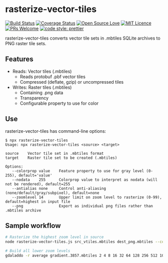# rasterize-vector-tiles

[![Build Status](https://travis-ci.org/Artsdatabanken/rasterize-vector-tiles.svg?branch=master)](https://travis-ci.org/Artsdatabanken/rasterize-vector-tiles)
[![Coverage Status](https://coveralls.io/repos/github/Artsdatabanken/rasterize-vector-tiles/badge.svg?branch=master)](https://coveralls.io/github/Artsdatabanken/rasterize-vector-tiles?branch=master)
[![Open Source Love](https://badges.frapsoft.com/os/v2/open-source.svg?v=103)](https://github.com/ellerbrock/open-source-badges/)
[![MIT Licence](https://badges.frapsoft.com/os/mit/mit.svg?v=103)](https://opensource.org/licenses/mit-license.php)
[![PRs Welcome](https://img.shields.io/badge/PRs-welcome-brightgreen.svg)](CONTRIBUTING.md#pull-requests)
[![code style: prettier](https://img.shields.io/badge/code_style-prettier-ff69b4.svg?style=flat-square)](https://github.com/prettier/prettier)

rasterize-vector-tiles converts vector tile sets in .mbtiles SQLite archives to PNG raster tile sets.

## Features

- Reads: Vector tiles (.mbtiles)
  - Reads protobuf .pbf vector tiles
  - Compressed (deflate, gzip) or uncompressed tiles
- Writes: Raster tiles (.mbtiles)
  - Containing .png data
  - Transparency
  - Configurable property to use for color

## Use

rasterize-vector-tiles has command-line options:

```console
$ npx rasterize-vector-tiles
Usage: npx rasterize-vector-tiles <source> <target>

source    Vector tile set in .mbtiles format
target    Raster tile set to be created (.mbtiles)

Options:
   --colorprop value    Feature property to use for gray level (0-255), default='value'
   --nodata    255      Colorprop value to interpret as nodata (will not be rendered), default=255
   --antialias none     Control anti-aliasing (none/default/gray/subpixel), default=none
   --zoomlevel 14       Upper limit on zoom level to rasterize (0-99), default=highest in input file
   --png                Export as individual png files rather than .mbtiles archive
```

## Sample workflow

```sh
# Rasterize the highest zoom level in source
node rasterize-vector-tiles.js src_vtiles.mbtiles dest_png.mbtiles --colorprop value --nodata 255

# Build all lower zoom levels
gdaladdo -r average gradient.3857.mbtiles 2 4 8 16 32 64 128 256 512 1024 2048
```
